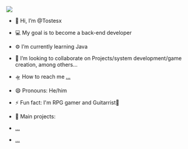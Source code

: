 <img src = "[https://cdn.leonardo.ai/users/4ca3dbe5-820e-447b-aecc-ffb603540e48/generations/4d7437d2-084e-46f9-9764-b5a733d2007d/Lifelike_Vision_sailor_frog_2.jpg](https://cdn.leonardo.ai/users/752549e6-20a5-4eeb-89a8-24592c43f25f/generations/8a0deb73-8e00-4edc-ac0d-0e3a888721e6/Leonardo_Lightning_XL_A_pixelated_retro_16bit_style_logo_of_th_3.jpg)" />

- 👋 Hi, I’m @Tostesx
- 💻 My goal is to become a back-end developer
- ⚙️ I’m currently learning Java
- 🦾 I’m looking to collaborate on Projects/system development/game creation, among others...
- 🛸 How to reach me [...](https://www.linkedin.com/in/matheus-tostes/)
- 😄 Pronouns: He/him
- ⚡ Fun fact: I'm RPG gamer and Guitarrist🎸


- 🌌 Main projects:
- [...](https://github.com/Tostesx/Meus-Projetos-Java)
- [...](https://github.com/Tostesx/Projetos-em-Python)
<!---
Tostesx/Tostesx is a ✨ special ✨ repository because its `README.md` (this file) appears on your GitHub profile.
You can click the Preview link to take a look at your changes.
--->
